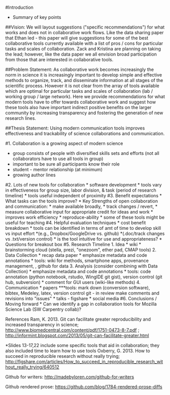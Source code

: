 #Introduction
* Summary of key points

##Vision:
We will layout suggestions ("specific recommendations") for what works and does not in collaborative work flows. 
Like the data sharing paper that Ethan led - this paper will give suggestions for some of the best collaborative tools currently available with a list of pros / cons for particular tasks and scales of collaboration. 
Zack and Kristina are planning on taking the lead; however, like the data paper we all envision broad participation from those that are interested in collaborative tools. 

##Problem Statement:
As collaborative work becomes increasingly the norm in science it is increasingly important to develop simple and effective methods to organize, track, and disseminate information at all stages of the scientific process. 
However it is not clear from the array of tools available which are optimal for particular tasks and scales of collaboration (lab / working group / large network). 
Here we provide recommendations for what modern tools have to offer towards collaborative work and suggest how these tools also have important indirect positive benefits on the larger community by increasing transparency and fostering the generation of new research lines.

##Thesis Statement:
Using modern communication tools improves effectiveness and trackability of science collaborations and communication.

#1. Collaboration is a growing aspect of modern science
* group consists of people with diversified skills sets and efforts (not all collaborators have to use all tools in group)
* important to be sure all participants know their role
* student - mentor relationship (at minimum)
* growing author lines

#2. Lots of new tools for collaboration
     * software development
     * tools vary in effectiveness for group size, labor division, &  task (period of research timeline)
     * tools useful independent of proximity 
#3. Benefit expectations
     * What tasks can the tools improve?
     * Key Strengths of open collaboration and communication: 
          * make available broadly, 
          * track changes / revert,
          * measure collaborative input for appropriate credit for ideas and work
          * improves work efficiency
          * reproduce-ability
      * some of these tools might be useful for teaching 
#4. Helpful evaluation techniques
     * cost benefit breakdown 
          * tools can be identified in terms of amt of time to develop skill vs input effort 
          *(e.g., Dropbox/GoogleDrive vs. github)
          *(.doc/track changes vs .txt/version control)
     * is the tool intuitive for use and appropriateness?
     * Questions for breakout box 
#5. Research Timeline
     1. Idea
          * wiki
          * brainstorming cloud (stella, prezi, "onezoom",  ether pad, CMAP tools)
     2. Data Collection
          * recap data paper
          * emphasize metadata and code annotations
          * tools: wiki for methods, smartphone apps, provenance management, , github for data 
     3. Analysis (consider combining with Data Collection)
          * emphasize metadata and code annotations
          * tools: code annotation (python notebook, rstudio, WingIDE git gist), version control (git hub, subversion)
          * comment for GUI users (wiki-like methods)
     4. Communication
          * papers
          ***tools: mark down (conversion software), bibtex, Medeley, latex, version control
               git - in review make comments and revisions into "issues"
          * talks - figshare
          * social media
#6. Conclusions / Moving forward
     * Can we identify a gap in collaboration tools for Mozilla Science Lab (SW Carpentry collab)?

References
Ram, K. 2013. Git can facilitate greater reproducibility and increased transparency in science; http://www.biomedcentral.com/content/pdf/1751-0473-8-7.pdf ; http://informint.blogspot.com/2013/05/git-can-facilitate-greater.html

*Slides 13-17,22 include some specific tools that aid in collaboration; they also included time to learn how to use tools
Oxberry, G. 2013. How to succeed in reproducible research without really trying; http://figshare.com/articles/How_to_succeed_in_reproducible_research_without_really_trying/640512 

Github for writers: http://madebyloren.com/github-for-writers

Github rendered prose: https://github.com/blog/1784-rendered-prose-diffs
